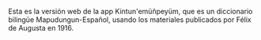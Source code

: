 Esta es la versión web de la app Kintun'emüñpeyüm, que es un diccionario bilingüe Mapudungun-Español, usando los materiales publicados por Félix de Augusta en 1916.
